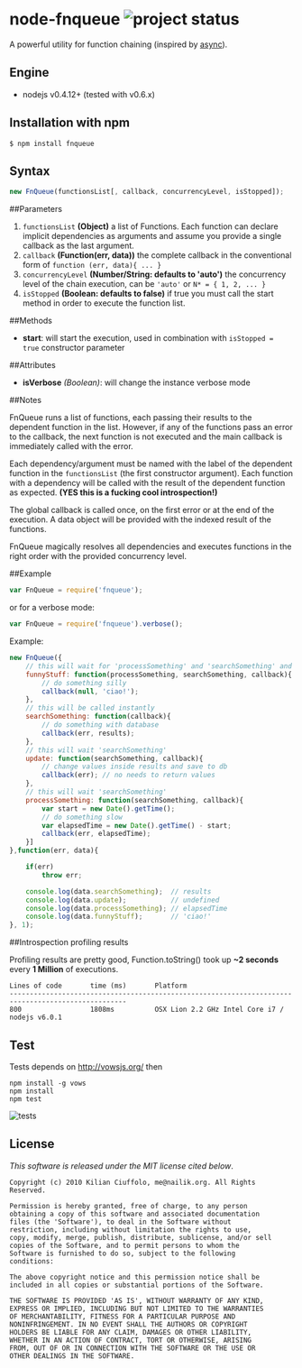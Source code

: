 # node-fnqueue ![project status](http://dl.dropbox.com/u/2208502/maintained.png)

A powerful utility for function chaining (inspired by [async](https://github.com/caolan/async)).

## Engine

- nodejs v0.4.12+ (tested with v0.6.x)

## Installation with npm

    $ npm install fnqueue

## Syntax

```javascript
new FnQueue(functionsList[, callback, concurrencyLevel, isStopped]);
```
##Parameters

1. `functionsList` __(Object)__ a list of Functions. Each function can declare implicit dependencies as arguments and assume you provide a single callback as the last argument.
2. `callback` __(Function(err, data))__ the complete callback in the conventional form of `function (err, data){ ... }`
3. `concurrencyLevel` __(Number/String: defaults to 'auto')__ the concurrency level of the chain execution, can be `'auto'` or `N* = { 1, 2, ... }`
4. `isStopped` __(Boolean: defaults to false)__ if true you must call the start method in order to execute the function list.

##Methods

* __start__: will start the execution, used in combination with `isStopped = true` constructor parameter

##Attributes

* __isVerbose__ _(Boolean)_: will change the instance verbose mode

##Notes

FnQueue runs a list of functions, each passing their results to the dependent function in the list. However, if any of the functions pass an error to the callback, the next function is not executed and the main callback is immediately called with the error.

Each dependency/argument must be named with the label of the dependent function in the `functionsList` (the first constructor argument).
Each function with a dependency will be called with the result of the dependent function as expected. __(YES this is a fucking cool introspection!)__

The global callback is called once, on the first error or at the end of the execution. A data object will be provided with the indexed result of the functions.

FnQueue magically resolves all dependencies and executes functions in the right order with the provided concurrency level.

##Example

```javascript
var FnQueue = require('fnqueue');
```
or for a verbose mode:

```javascript
var FnQueue = require('fnqueue').verbose();
```
Example:

```javascript
new FnQueue({
    // this will wait for 'processSomething' and 'searchSomething' and will be called with the respective results
    funnyStuff: function(processSomething, searchSomething, callback){
        // do something silly
        callback(null, 'ciao!');
    },
    // this will be called instantly
    searchSomething: function(callback){
        // do something with database
        callback(err, results);
    },
    // this will wait 'searchSomething'
    update: function(searchSomething, callback){
        // change values inside results and save to db
        callback(err); // no needs to return values
    },
    // this will wait 'searchSomething'
    processSomething: function(searchSomething, callback){
        var start = new Date().getTime();
        // do something slow
        var elapsedTime = new Date().getTime() - start;
        callback(err, elapsedTime);
    }]
},function(err, data){

    if(err)
        throw err;

    console.log(data.searchSomething);  // results
    console.log(data.update);           // undefined
    console.log(data.processSomething); // elapsedTime
    console.log(data.funnyStuff);       // 'ciao!'
}, 1);
```

##Introspection profiling results

Profiling results are pretty good, Function.toString() took up __~2 seconds__ every __1 Million__ of executions.

    Lines of code 		time (ms)		Platform
    ---------------------------------------------------------------------------------------------------
    800					1808ms			OSX Lion 2.2 GHz Intel Core i7 / nodejs v6.0.1

## Test

Tests depends on http://vowsjs.org/ then

    npm install -g vows
    npm install
    npm test

![tests](http://cl.ly/1R2q3h0G2c3a41303R1I/fnqueue_test_v2.png)

## License

_This software is released under the MIT license cited below_.

    Copyright (c) 2010 Kilian Ciuffolo, me@nailik.org. All Rights Reserved.

    Permission is hereby granted, free of charge, to any person
    obtaining a copy of this software and associated documentation
    files (the 'Software'), to deal in the Software without
    restriction, including without limitation the rights to use,
    copy, modify, merge, publish, distribute, sublicense, and/or sell
    copies of the Software, and to permit persons to whom the
    Software is furnished to do so, subject to the following
    conditions:
    
    The above copyright notice and this permission notice shall be
    included in all copies or substantial portions of the Software.
    
    THE SOFTWARE IS PROVIDED 'AS IS', WITHOUT WARRANTY OF ANY KIND,
    EXPRESS OR IMPLIED, INCLUDING BUT NOT LIMITED TO THE WARRANTIES
    OF MERCHANTABILITY, FITNESS FOR A PARTICULAR PURPOSE AND
    NONINFRINGEMENT. IN NO EVENT SHALL THE AUTHORS OR COPYRIGHT
    HOLDERS BE LIABLE FOR ANY CLAIM, DAMAGES OR OTHER LIABILITY,
    WHETHER IN AN ACTION OF CONTRACT, TORT OR OTHERWISE, ARISING
    FROM, OUT OF OR IN CONNECTION WITH THE SOFTWARE OR THE USE OR
    OTHER DEALINGS IN THE SOFTWARE.